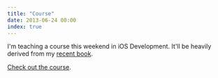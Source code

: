 ```yaml
---
title: "Course"
date: 2013-06-24 00:00
index: true
---
```


I'm teaching a course this weekend in iOS Development. It'll be heavily derived from my [recent book](http://yourfirstiosapp.com).

[Check out the course](http://iosapps.eventbrite.com).

<!-- more -->
